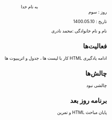 ﻿<div dir="rtl" align="center">
به نام خدا
</div>
<div dir="rtl" align="right">
روز : سوم

تاریخ : 1400.05.10

نام و نام خانوادگی :محمد نادری

## فعالیت‌ها
ادامه یادگیری HTML
کار با لیست ها ، جدول و اتریبیوت ها

## چالش‌ها
چالشی نبود
## برنامه روز بعد
پایان مباحث HTML و تمرین
</div>